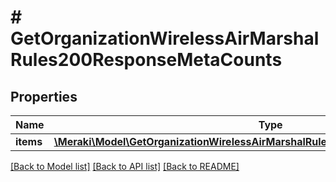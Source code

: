 # # GetOrganizationWirelessAirMarshalRules200ResponseMetaCounts

## Properties

Name | Type | Description | Notes
------------ | ------------- | ------------- | -------------
**items** | [**\Meraki\Model\GetOrganizationWirelessAirMarshalRules200ResponseMetaCountsItems**](GetOrganizationWirelessAirMarshalRules200ResponseMetaCountsItems.md) |  | [optional]

[[Back to Model list]](../../README.md#models) [[Back to API list]](../../README.md#endpoints) [[Back to README]](../../README.md)
